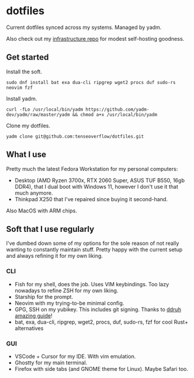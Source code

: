 # dotfiles

Current dotfiles synced across my systems. Managed by yadm.

Also check out my [infrastructure repo](https://github.com/tenseoverflow/infrastructure) for modest self-hosting goodness.

## Get started

Install the soft.

```
sudo dnf install bat exa dua-cli ripgrep wget2 procs duf sudo-rs neovim fzf
```

Install yadm.

```
curl -fLo /usr/local/bin/yadm https://github.com/yadm-dev/yadm/raw/master/yadm && chmod a+x /usr/local/bin/yadm
```

Clone my dotfiles.

```
yadm clone git@github.com:tenseoverflow/dotfiles.git
```

## What I use

Pretty much the latest Fedora Workstation for my personal computers:

- Desktop (AMD Ryzen 3700x, RTX 2060 Super, ASUS TUF B550, 16gb DDR4), that I dual boot with Windows 11, however I don't use it that much anymore.
- Thinkpad X250 that I've repaired since buying it second-hand.

Also MacOS with ARM chips.

## Soft that I use regularly

I've dumbed down some of my options for the sole reason of not really wanting to constantly maintain stuff.
Pretty happy with the current setup and always refining it for my own liking.

### CLI

- Fish for my shell, does the job. Uses VIM keybindings. Too lazy nowadays to refine ZSH for my own liking.
- Starship for the prompt.
- Neovim with my trying-to-be minimal config.
- GPG, SSH on my yubikey. This includes git signing. Thanks to [ddruh amazing guide](https://github.com/drduh/YubiKey-Guide)!
- bat, exa, dua-cli, ripgrep, wget2, procs, duf, sudo-rs, fzf for cool Rust+ alternatives

### GUI

- VSCode + Cursor for my IDE. With vim emulation.
- Ghostty for my main terminal.
- Firefox with side tabs (and GNOME theme for Linux). Maybe Safari too.

